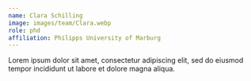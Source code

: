 ```yaml
---
name: Clara Schilling
image: images/team/Clara.webp
role: phd
affiliation: Philipps University of Marburg
---
```


Lorem ipsum dolor sit amet, consectetur adipiscing elit, sed do eiusmod tempor incididunt ut labore et dolore magna aliqua.
